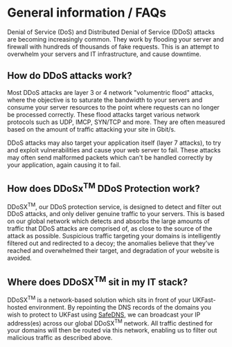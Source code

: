 # General information / FAQs

Denial of Service (DoS) and Distributed Denial of Service (DDoS) attacks are becoming increasingly common. They work by flooding your server and firewall with hundreds of thousands of fake requests.  This is an attempt to overwhelm your servers and IT infrastructure, and cause downtime.

## How do DDoS attacks work?

Most DDoS attacks are layer 3 or 4 network "volumentric flood" attacks, where the objective is to saturate the bandwidth to your servers and consume your server resources to the point where requests can no longer be processed correctly.  These flood attacks target various network protocols such as UDP, IMCP, SYN/TCP and more.  They are often measured based on the amount of traffic attacking your site in Gbit/s.

DDoS attacks may also target your application itself (layer 7 attacks), to try and exploit vulnerabilities and cause your web server to fail.  These attacks may often send malformed packets which can't be handled correctly by your application, again causing it to fail.

## How does DDoSx<sup>TM</sup> DDoS Protection work?

DDoSX<sup>TM</sup>, our DDoS protection service, is designed to detect and filter out DDoS attacks, and only deliver genuine traffic to your servers.  This is based on our global network which detects and absorbs the large amounts of traffic that DDoS attacks are comprised of, as close to the source of the attack as possible.  Suspicious traffic targeting your domains is intelligently filtered out and redirected to a decoy; the anomalies believe that they've reached and overwhelmed their target, and degradation of your website is avoided.

## Where does DDoSX<sup>TM</sup> sit in my IT stack?

DDoSX<sup>TM</sup> is a network-based solution which sits in front of your UKFast-hosted environment.  By repointing the DNS records of the domains you wish to protect to UKFast using [SafeDNS](/Domains/safedns/index.html), we can broadcast your IP address(es) across our global DDoSX<sup>TM</sup> network.  All traffic destined for your domains will then be routed via this network, enabling us to filter out malicious traffic as described above.
